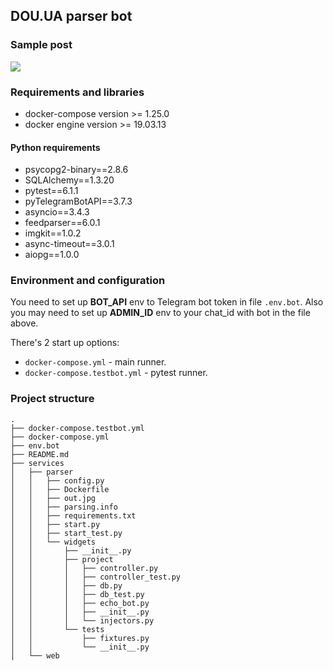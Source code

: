 ## DOU.UA parser bot
### Sample post
![](https://github.com/noasck/dou_parser/blob/master/sample.png)
### Requirements and libraries

- docker-compose version >= 1.25.0
- docker engine version >= 19.03.13
#### Python requirements
- psycopg2-binary==2.8.6
- SQLAlchemy==1.3.20
- pytest==6.1.1
- pyTelegramBotAPI==3.7.3
- asyncio==3.4.3
- feedparser==6.0.1
- imgkit==1.0.2
- async-timeout==3.0.1
- aiopg==1.0.0


### Environment and configuration
You need to set up **BOT_API** env to Telegram bot token in file ``` .env.bot ```. Also 
you may need to set up **ADMIN_ID** env to your chat_id with bot in the file above.

There's 2 start up options: 
- ``` docker-compose.yml ``` - main runner.
- ``` docker-compose.testbot.yml ``` - pytest runner.

### Project structure
``` 
.
├── docker-compose.testbot.yml
├── docker-compose.yml
├── env.bot
├── README.md
├── services
│   ├── parser
│   │   ├── config.py
│   │   ├── Dockerfile
│   │   ├── out.jpg
│   │   ├── parsing.info
│   │   ├── requirements.txt
│   │   ├── start.py
│   │   ├── start_test.py
│   │   └── widgets
│   │       ├── __init__.py
│   │       ├── project
│   │       │   ├── controller.py
│   │       │   ├── controller_test.py
│   │       │   ├── db.py
│   │       │   ├── db_test.py
│   │       │   ├── echo_bot.py
│   │       │   ├── __init__.py
│   │       │   └── injectors.py
│   │       └── tests
│   │           ├── fixtures.py
│   │           └── __init__.py
│   └── web
```
